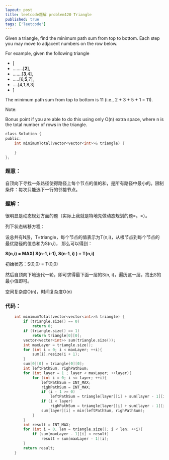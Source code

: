 ```yaml
---
layout: post
title: leetcode题解 problem120 Triangle
published: true
tags: ['leetcode']
---
```


Given a triangle, find the minimum path sum from top to bottom. Each step you may move to adjacent numbers on the row below.

For example, given the following triangle

- [
- ........[**2**],
- .......[**3**,4],
- .....[6,**5**,7],
- ....[4,**1**,8,3]
- ]


The minimum path sum from top to bottom is 11 (i.e., 2 + 3 + 5 + 1 = 11).

Note:

Bonus point if you are able to do this using only O(n) extra space, where n is the total number of rows in the triangle.

```c
class Solution {
public:
    int minimumTotal(vector<vector<int>>& triangle) {
        
    }
};
```


### 题意：

自顶向下寻找一条路径使得路径上每个节点的值的和，是所有路径中最小的。限制条件：每次只能选下一行的邻接节点。


### 题解：

很明显是动态规划方面的题（实际上我就是特地先做动态规划的题=。=）。

列下状态转移方程：

设总共有N层，T=triangle，每个节点的值表示为T(n,i)，从根节点到每个节点的最优路径的值总和为S(n,i)，
那么可以得到：

**S(n,i) = MAX( S(n-1, i-1), S(n-1, i) ) + T(n,i)**

初始状态：S(0,0) = T(0,0)

然后自顶向下地迭代一轮，即可求得最下面一层的S(n, i)，遍历这一层，找出S的最小值即可。

空间复杂度O(n)，时间复杂度O(n)

### 代码：


```c
	int minimumTotal(vector<vector<int>>& triangle) {
		if (triangle.size() == 0)
			return 0;
		if (triangle.size() == 1)
			return triangle[0][0];
		vector<vector<int>> sum(triangle.size());
		int maxLayer = triangle.size();
		for (int i = 0; i < maxLayer; ++i){
			sum[i].resize(i + 1);
		}
		sum[0][0] = triangle[0][0];
		int leftPathSum, righPathSum;
		for (int layer = 1 ; layer < maxLayer; ++layer){
			for (int i = 0; i <= layer; ++i){
				leftPathSum = INT_MAX;
				righPathSum = INT_MAX;
				if (i - 1 >= 0)
					leftPathSum = triangle[layer][i] + sum[layer - 1][i - 1];
				if (i < layer)
					righPathSum = triangle[layer][i] + sum[layer - 1][i];
				sum[layer][i] = min(leftPathSum, righPathSum);
			}
		}
		int result = INT_MAX;
		for (int i = 0, len = triangle.size(); i < len; ++i){
			if (sum[maxLayer - 1][i] < result)
				result = sum[maxLayer - 1][i];
		}
		return result;
 	}
```
